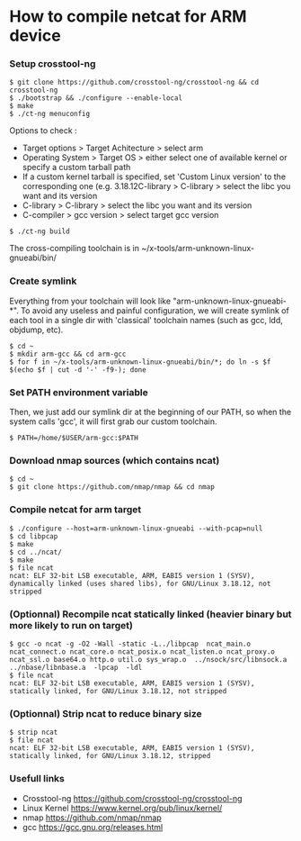 # How to compile netcat for ARM device

### Setup crosstool-ng

    $ git clone https://github.com/crosstool-ng/crosstool-ng && cd crosstool-ng
    $ ./bootstrap && ./configure --enable-local
    $ make
    $ ./ct-ng menuconfig

Options to check :
  * Target options > Target Achitecture > select arm
  * Operating System > Target OS > either select one of available kernel or specify a custom tarball path
  * If a custom kernel tarball is specified, set 'Custom Linux version' to the corresponding one (e.g. 3.18.12C-library > C-library > select the libc you want and its version
  * C-library > C-library > select the libc you want and its version
  * C-compiler > gcc version > select target gcc version

```$ ./ct-ng build```

The cross-compiling toolchain is in ~/x-tools/arm-unknown-linux-gnueabi/bin/


### Create symlink 

Everything from your toolchain will look like "arm-unknown-linux-gnueabi-*". To avoid any useless and painful configuration, we will create symlink of each tool in a single dir with 'classical' toolchain names (such as gcc, ldd, objdump, etc).

    $ cd ~
    $ mkdir arm-gcc && cd arm-gcc
    $ for f in ~/x-tools/arm-unknown-linux-gnueabi/bin/*; do ln -s $f $(echo $f | cut -d '-' -f9-); done


### Set PATH environment variable

Then, we just add our symlink dir at the beginning of our PATH, so when the system calls 'gcc', it will first grab our custom toolchain.

    $ PATH=/home/$USER/arm-gcc:$PATH


### Download nmap sources (which contains ncat)

    $ cd ~
    $ git clone https://github.com/nmap/nmap && cd nmap


### Compile netcat for arm target

    $ ./configure --host=arm-unknown-linux-gnueabi --with-pcap=null
    $ cd libpcap
    $ make
    $ cd ../ncat/
    $ make
    $ file ncat 
    ncat: ELF 32-bit LSB executable, ARM, EABI5 version 1 (SYSV), dynamically linked (uses shared libs), for GNU/Linux 3.18.12, not stripped


### (Optionnal) Recompile ncat statically linked (heavier binary but more likely to run on target)

    $ gcc -o ncat -g -O2 -Wall -static -L../libpcap  ncat_main.o ncat_connect.o ncat_core.o ncat_posix.o ncat_listen.o ncat_proxy.o ncat_ssl.o base64.o http.o util.o sys_wrap.o  ../nsock/src/libnsock.a ../nbase/libnbase.a  -lpcap  -ldl
    $ file ncat
    ncat: ELF 32-bit LSB executable, ARM, EABI5 version 1 (SYSV), statically linked, for GNU/Linux 3.18.12, not stripped


### (Optionnal) Strip ncat to reduce binary size

    $ strip ncat
    $ file ncat
    ncat: ELF 32-bit LSB executable, ARM, EABI5 version 1 (SYSV), statically linked, for GNU/Linux 3.18.12, stripped


### Usefull links

  * Crosstool-ng	https://github.com/crosstool-ng/crosstool-ng
  * Linux Kernel	https://www.kernel.org/pub/linux/kernel/
  * nmap 		https://github.com/nmap/nmap
  * gcc			https://gcc.gnu.org/releases.html


